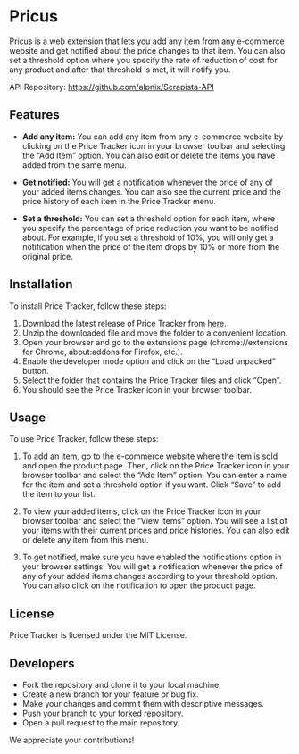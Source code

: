 # Pricus

Pricus is a web extension that lets you add any item from any e-commerce website and get notified about the price changes to that item. You can also set a threshold option where you specify the rate of reduction of cost for any product and after that threshold is met, it will notify you.

API Repository: https://github.com/alpnix/Scrapista-API

## Features

- **Add any item:** You can add any item from any e-commerce website by clicking on the Price Tracker icon in your browser toolbar and selecting the “Add Item” option. You can also edit or delete the items you have added from the same menu.

- **Get notified:** You will get a notification whenever the price of any of your added items changes. You can also see the current price and the price history of each item in the Price Tracker menu.

- **Set a threshold:** You can set a threshold option for each item, where you specify the percentage of price reduction you want to be notified about. For example, if you set a threshold of 10%, you will only get a notification when the price of the item drops by 10% or more from the original price.

## Installation

To install Price Tracker, follow these steps:

1. Download the latest release of Price Tracker from [here](https://example.com).
2. Unzip the downloaded file and move the folder to a convenient location.
3. Open your browser and go to the extensions page (chrome://extensions for Chrome, about:addons for Firefox, etc.).
4. Enable the developer mode option and click on the “Load unpacked” button.
5. Select the folder that contains the Price Tracker files and click “Open”.
6. You should see the Price Tracker icon in your browser toolbar.

## Usage

To use Price Tracker, follow these steps:

1. To add an item, go to the e-commerce website where the item is sold and open the product page. Then, click on the Price Tracker icon in your browser toolbar and select the “Add Item” option. You can enter a name for the item and set a threshold option if you want. Click “Save” to add the item to your list.

2. To view your added items, click on the Price Tracker icon in your browser toolbar and select the “View Items” option. You will see a list of your items with their current prices and price histories. You can also edit or delete any item from this menu.

3. To get notified, make sure you have enabled the notifications option in your browser settings. You will get a notification whenever the price of any of your added items changes according to your threshold option. You can also click on the notification to open the product page.

## License

Price Tracker is licensed under the MIT License.

## Developers

- Fork the repository and clone it to your local machine.
- Create a new branch for your feature or bug fix.
- Make your changes and commit them with descriptive messages.
- Push your branch to your forked repository.
- Open a pull request to the main repository.

We appreciate your contributions!
